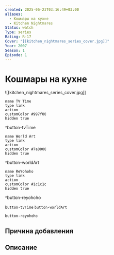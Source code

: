 ```yaml
---
created: 2025-06-23T03:16:49+03:00
aliases:
  - Кошмары на кухне
  - Kitchen Nightmares
Status: watch
Type: series
Rating: R-17
Cover: "[[kitchen_nightmares_series_cover.jpg]]"
Year: 2007
Season: 1
Episode: 1
---
```


# Кошмары на кухне

![[kitchen_nightmares_series_cover.jpg]]


```button
name TV Time
type link
action 
customColor #997f00
hidden true
```
^button-tvTime

```button
name World Art
type link
action 
customColor #7a0000
hidden true
```
^button-worldArt

```button
name ReYohoho
type link
action 
customColor #1c1c1c
hidden true
```
^button-reyohoho



`button-tvTime` `button-worldArt`

`button-reyohoho`

## Причина добавления




## Описание



